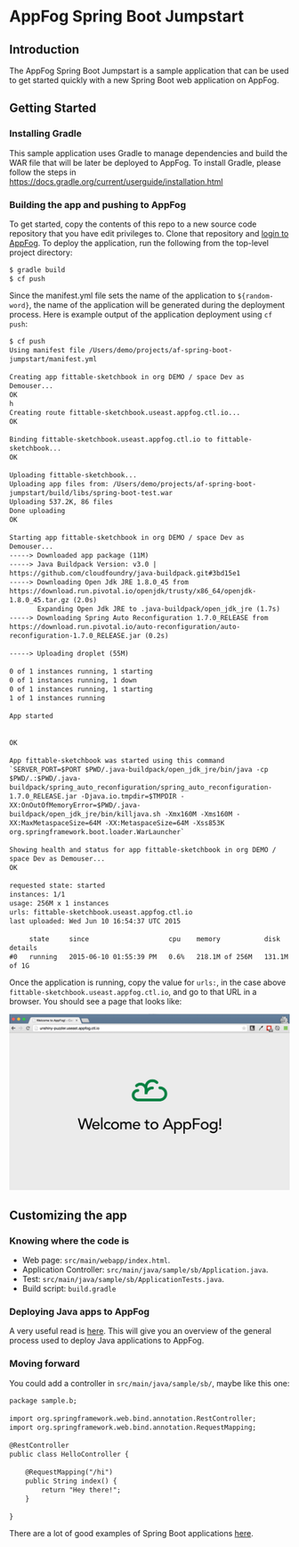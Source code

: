# AppFog Spring Boot Jumpstart

## Introduction

The AppFog Spring Boot Jumpstart is a sample application that can be used to get started quickly with a new Spring Boot web application on AppFog.

## Getting Started

### Installing Gradle

This sample application uses Gradle to manage dependencies and build the WAR file that will be later be deployed to AppFog.
To install Gradle, please follow the steps in https://docs.gradle.org/current/userguide/installation.html

### Building the app and pushing to AppFog

To get started, copy the contents of this repo to a new source code repository that you have edit privileges to. Clone that repository and [login to AppFog](https://www.centurylinkcloud.com/knowledge-base/appfog/login-using-cf-cli/). To deploy the application, run the following from the top-level project directory:

```
$ gradle build
$ cf push
```

Since the manifest.yml file sets the name of the application to `${random-word}`, the name of the application will be generated during the deployment process. Here is example output of the application deployment using `cf push`:

```
$ cf push
Using manifest file /Users/demo/projects/af-spring-boot-jumpstart/manifest.yml

Creating app fittable-sketchbook in org DEMO / space Dev as Demouser...
OK
h
Creating route fittable-sketchbook.useast.appfog.ctl.io...
OK

Binding fittable-sketchbook.useast.appfog.ctl.io to fittable-sketchbook...
OK

Uploading fittable-sketchbook...
Uploading app files from: /Users/demo/projects/af-spring-boot-jumpstart/build/libs/spring-boot-test.war
Uploading 537.2K, 86 files
Done uploading               
OK

Starting app fittable-sketchbook in org DEMO / space Dev as Demouser...
-----> Downloaded app package (11M)
-----> Java Buildpack Version: v3.0 | https://github.com/cloudfoundry/java-buildpack.git#3bd15e1
-----> Downloading Open Jdk JRE 1.8.0_45 from https://download.run.pivotal.io/openjdk/trusty/x86_64/openjdk-1.8.0_45.tar.gz (2.0s)
       Expanding Open Jdk JRE to .java-buildpack/open_jdk_jre (1.7s)
-----> Downloading Spring Auto Reconfiguration 1.7.0_RELEASE from https://download.run.pivotal.io/auto-reconfiguration/auto-reconfiguration-1.7.0_RELEASE.jar (0.2s)

-----> Uploading droplet (55M)

0 of 1 instances running, 1 starting
0 of 1 instances running, 1 down
0 of 1 instances running, 1 starting
1 of 1 instances running

App started


OK

App fittable-sketchbook was started using this command `SERVER_PORT=$PORT $PWD/.java-buildpack/open_jdk_jre/bin/java -cp $PWD/.:$PWD/.java-buildpack/spring_auto_reconfiguration/spring_auto_reconfiguration-1.7.0_RELEASE.jar -Djava.io.tmpdir=$TMPDIR -XX:OnOutOfMemoryError=$PWD/.java-buildpack/open_jdk_jre/bin/killjava.sh -Xmx160M -Xms160M -XX:MaxMetaspaceSize=64M -XX:MetaspaceSize=64M -Xss853K org.springframework.boot.loader.WarLauncher`

Showing health and status for app fittable-sketchbook in org DEMO / space Dev as Demouser...
OK

requested state: started
instances: 1/1
usage: 256M x 1 instances
urls: fittable-sketchbook.useast.appfog.ctl.io
last uploaded: Wed Jun 10 16:54:37 UTC 2015

     state     since                    cpu    memory           disk           details   
#0   running   2015-06-10 01:55:39 PM   0.6%   218.1M of 256M   131.1M of 1G  
```

Once the application is running, copy the value for `urls:`, in the case above `fittable-sketchbook.useast.appfog.ctl.io`, and go to that URL in a browser. You should see a page that looks like:

<img src="https://raw.githubusercontent.com/CenturyLinkCloud/af-static-jumpstart/master/images/welcome-to-appfog-screenshot.png"/>
 
## Customizing the app

### Knowing where the code is

* Web page: `src/main/webapp/index.html`.
* Application Controller: `src/main/java/sample/sb/Application.java`.
* Test: `src/main/java/sample/sb/ApplicationTests.java`.
* Build script: `build.gradle`


### Deploying Java apps to AppFog

A very useful read is [here](https://www.centurylinkcloud.com/knowledge-base/appfog/deploy-java-application/). This will give you an overview of the general process used to deploy Java applications to AppFog.

### Moving forward

You could add a controller in `src/main/java/sample/sb/`, maybe like this one:

```
package sample.b;

import org.springframework.web.bind.annotation.RestController;
import org.springframework.web.bind.annotation.RequestMapping;

@RestController
public class HelloController {

    @RequestMapping("/hi")
    public String index() {
        return "Hey there!";
    }

}
```

There are a lot of good examples of Spring Boot applications [here](https://spring.io/guides/).